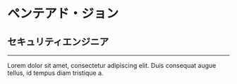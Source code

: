 # ペンテアド・ジョン
## セキュリティエンジニア
<hr>

Lorem dolor sit amet, consectetur adipiscing elit. Duis consequat augue tellus, id tempus diam tristique a.
